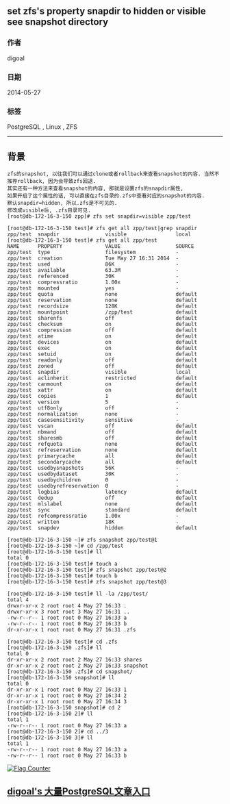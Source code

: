 ## set zfs's property snapdir to hidden or visible see snapshot directory  
                                                                                                                                                                       
### 作者                                                                                                                                                                   
digoal                                                                                                                                                                     
                                                                                                                                                                 
### 日期                                                                                                                                                                                    
2014-05-27                                                                                                                                                           
                                                                                                                                                                  
### 标签                                                                                                                                                                 
PostgreSQL , Linux , ZFS                                                                                                                                                               
                                                                                                                                                                                                   
----                                                                                                                                                                           
                                                                                                                                                                                                               
## 背景     
```  
zfs的snapshot, 以往我们可以通过clone或者rollback来查看snapshot的内容. 当然不推荐rollback, 因为会导致zfs回退.  
其实还有一种方法来查看snapshot的内容, 那就是设置zfs的snapdir属性,  
如果开启了这个属性的话, 可以直接在zfs目录的.zfs中查看对应的snapshot的内容.  
默认snapdir=hidden, 所以.zfs是不可见的.  
修改成visible后, .zfs目录可见.  
[root@db-172-16-3-150 zpp]# zfs set snapdir=visible zpp/test  
  
[root@db-172-16-3-150 test]# zfs get all zpp/test|grep snapdir  
zpp/test  snapdir               visible                local  
[root@db-172-16-3-150 test]# zfs get all zpp/test  
NAME      PROPERTY              VALUE                  SOURCE  
zpp/test  type                  filesystem             -  
zpp/test  creation              Tue May 27 16:31 2014  -  
zpp/test  used                  86K                    -  
zpp/test  available             63.3M                  -  
zpp/test  referenced            30K                    -  
zpp/test  compressratio         1.00x                  -  
zpp/test  mounted               yes                    -  
zpp/test  quota                 none                   default  
zpp/test  reservation           none                   default  
zpp/test  recordsize            128K                   default  
zpp/test  mountpoint            /zpp/test              default  
zpp/test  sharenfs              off                    default  
zpp/test  checksum              on                     default  
zpp/test  compression           off                    default  
zpp/test  atime                 on                     default  
zpp/test  devices               on                     default  
zpp/test  exec                  on                     default  
zpp/test  setuid                on                     default  
zpp/test  readonly              off                    default  
zpp/test  zoned                 off                    default  
zpp/test  snapdir               visible                local  
zpp/test  aclinherit            restricted             default  
zpp/test  canmount              on                     default  
zpp/test  xattr                 on                     default  
zpp/test  copies                1                      default  
zpp/test  version               5                      -  
zpp/test  utf8only              off                    -  
zpp/test  normalization         none                   -  
zpp/test  casesensitivity       sensitive              -  
zpp/test  vscan                 off                    default  
zpp/test  nbmand                off                    default  
zpp/test  sharesmb              off                    default  
zpp/test  refquota              none                   default  
zpp/test  refreservation        none                   default  
zpp/test  primarycache          all                    default  
zpp/test  secondarycache        all                    default  
zpp/test  usedbysnapshots       56K                    -  
zpp/test  usedbydataset         30K                    -  
zpp/test  usedbychildren        0                      -  
zpp/test  usedbyrefreservation  0                      -  
zpp/test  logbias               latency                default  
zpp/test  dedup                 off                    default  
zpp/test  mlslabel              none                   default  
zpp/test  sync                  standard               default  
zpp/test  refcompressratio      1.00x                  -  
zpp/test  written               18K                    -  
zpp/test  snapdev               hidden                 default  
  
[root@db-172-16-3-150 ~]# zfs snapshot zpp/test@1  
[root@db-172-16-3-150 ~]# cd /zpp/test  
[root@db-172-16-3-150 test]# ll  
total 0  
[root@db-172-16-3-150 test]# touch a  
[root@db-172-16-3-150 test]# zfs snapshot zpp/test@2  
[root@db-172-16-3-150 test]# touch b  
[root@db-172-16-3-150 test]# zfs snapshot zpp/test@3  
  
[root@db-172-16-3-150 test]# ll -la /zpp/test/  
total 4  
drwxr-xr-x 2 root root 4 May 27 16:33 .  
drwxr-xr-x 3 root root 3 May 27 16:31 ..  
-rw-r--r-- 1 root root 0 May 27 16:33 a  
-rw-r--r-- 1 root root 0 May 27 16:33 b  
dr-xr-xr-x 1 root root 0 May 27 16:31 .zfs  
  
[root@db-172-16-3-150 test]# cd .zfs  
[root@db-172-16-3-150 .zfs]# ll  
total 0  
dr-xr-xr-x 2 root root 2 May 27 16:33 shares  
dr-xr-xr-x 2 root root 2 May 27 16:33 snapshot  
[root@db-172-16-3-150 .zfs]# cd snapshot/  
[root@db-172-16-3-150 snapshot]# ll  
total 0  
dr-xr-xr-x 1 root root 0 May 27 16:33 1  
dr-xr-xr-x 1 root root 0 May 27 16:34 2  
dr-xr-xr-x 1 root root 0 May 27 16:34 3  
[root@db-172-16-3-150 snapshot]# cd 2  
[root@db-172-16-3-150 2]# ll  
total 1  
-rw-r--r-- 1 root root 0 May 27 16:33 a  
[root@db-172-16-3-150 2]# cd ../3  
[root@db-172-16-3-150 3]# ll  
total 1  
-rw-r--r-- 1 root root 0 May 27 16:33 a  
-rw-r--r-- 1 root root 0 May 27 16:33 b  
```  
    
  
<a rel="nofollow" href="http://info.flagcounter.com/h9V1"  ><img src="http://s03.flagcounter.com/count/h9V1/bg_FFFFFF/txt_000000/border_CCCCCC/columns_2/maxflags_12/viewers_0/labels_0/pageviews_0/flags_0/"  alt="Flag Counter"  border="0"  ></a>  
  
  
  
  
  
  
## [digoal's 大量PostgreSQL文章入口](https://github.com/digoal/blog/blob/master/README.md "22709685feb7cab07d30f30387f0a9ae")
  
